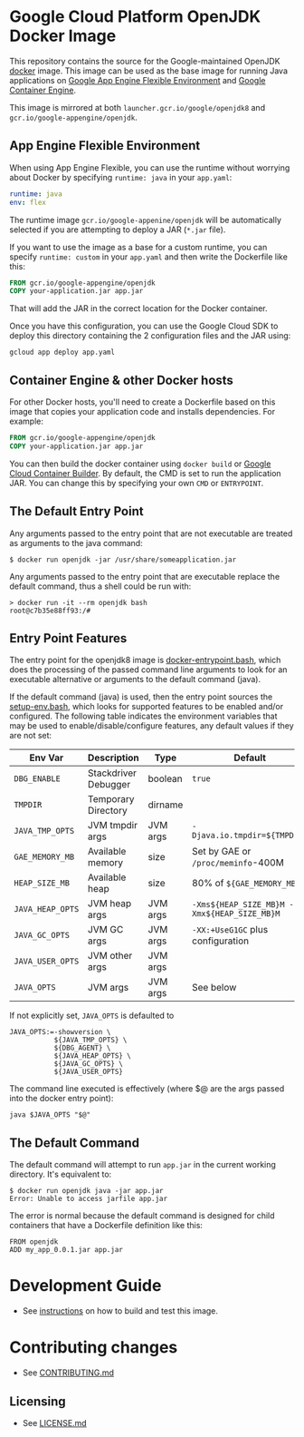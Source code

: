 # Google Cloud Platform OpenJDK Docker Image

This repository contains the source for the Google-maintained OpenJDK [docker](https://docker.com) image. This image can be used as the base image for running Java applications on [Google App Engine Flexible Environment](https://cloud.google.com/appengine/docs/flexible/java/) and [Google Container Engine](https://cloud.google.com/container-engine).

This image is mirrored at both `launcher.gcr.io/google/openjdk8` and `gcr.io/google-appengine/openjdk`.

## App Engine Flexible Environment
When using App Engine Flexible, you can use the runtime without worrying about Docker by specifying `runtime: java` in your `app.yaml`:
```yaml
runtime: java
env: flex
```
The runtime image `gcr.io/google-appenine/openjdk` will be automatically selected if you are attempting to deploy a JAR (`*.jar` file).

If you want to use the image as a base for a custom runtime, you can specify `runtime: custom` in your `app.yaml` and then
write the Dockerfile like this:

```dockerfile
FROM gcr.io/google-appengine/openjdk
COPY your-application.jar app.jar
```
      
That will add the JAR in the correct location for the Docker container.
      
Once you have this configuration, you can use the Google Cloud SDK to deploy this directory containing the 2 configuration files and the JAR using:
```
gcloud app deploy app.yaml
```

## Container Engine & other Docker hosts
For other Docker hosts, you'll need to create a Dockerfile based on this image that copies your application code and installs dependencies. For example:

```dockerfile
FROM gcr.io/google-appengine/openjdk
COPY your-application.jar app.jar
```
You can then build the docker container using `docker build` or [Google Cloud Container Builder](https://cloud.google.com/container-builder/docs/).
By default, the CMD is set to run the application JAR. You can change this by specifying your own `CMD` or `ENTRYPOINT`.

## The Default Entry Point
Any arguments passed to the entry point that are not executable are treated as arguments to the java command:
```
$ docker run openjdk -jar /usr/share/someapplication.jar
```

Any arguments passed to the entry point that are executable replace the default command, thus a shell could
be run with:
```
> docker run -it --rm openjdk bash
root@c7b35e88ff93:/# 
```

## Entry Point Features
The entry point for the openjdk8 image is [docker-entrypoint.bash](https://github.com/GoogleCloudPlatform/openjdk-runtime/blob/master/openjdk8/src/main/docker/docker-entrypoint.bash), which does the processing of the passed command line arguments to look for an executable alternative or arguments to the default command (java).

If the default command (java) is used, then the entry point sources the [setup-env.bash](https://github.com/GoogleCloudPlatform/openjdk-runtime/blob/master/openjdk8/src/main/docker/setup-env.bash), which looks for supported features to be enabled and/or configured.  The following table indicates the environment variables that may be used to enable/disable/configure features, any default values if they are not set: 

|Env Var           | Description         | Type     | Default                                     |
|------------------|---------------------|----------|---------------------------------------------|
|`DBG_ENABLE`      | Stackdriver Debugger| boolean  | `true`                                      |
|`TMPDIR`          | Temporary Directory | dirname  |                                             |
|`JAVA_TMP_OPTS`   | JVM tmpdir args     | JVM args | `-Djava.io.tmpdir=${TMPDIR}`                |
|`GAE_MEMORY_MB`   | Available memory    | size     | Set by GAE or `/proc/meminfo`-400M          |
|`HEAP_SIZE_MB`    | Available heap      | size     | 80% of `${GAE_MEMORY_MB}`                   |
|`JAVA_HEAP_OPTS`  | JVM heap args       | JVM args | `-Xms${HEAP_SIZE_MB}M -Xmx${HEAP_SIZE_MB}M` |
|`JAVA_GC_OPTS`    | JVM GC args         | JVM args | `-XX:+UseG1GC` plus configuration           |
|`JAVA_USER_OPTS`  | JVM other args      | JVM args |                                             |
|`JAVA_OPTS`       | JVM args            | JVM args | See below                                   |

If not explicitly set, `JAVA_OPTS` is defaulted to 
```
JAVA_OPTS:=-showversion \
           ${JAVA_TMP_OPTS} \
           ${DBG_AGENT} \
           ${JAVA_HEAP_OPTS} \
           ${JAVA_GC_OPTS} \
           ${JAVA_USER_OPTS}
```

The command line executed is effectively (where $@ are the args passed into the docker entry point):
```
java $JAVA_OPTS "$@"
```

## The Default Command
The default command will attempt to run `app.jar` in the current working directory.
It's equivalent to:
```
$ docker run openjdk java -jar app.jar
Error: Unable to access jarfile app.jar
```
The error is normal because the default command is designed for child containers that have a Dockerfile definition like this:
```
FROM openjdk
ADD my_app_0.0.1.jar app.jar
```
# Development Guide

* See [instructions](DEVELOPING.md) on how to build and test this image.

# Contributing changes

* See [CONTRIBUTING.md](CONTRIBUTING.md)

## Licensing

* See [LICENSE.md](LICENSE)
